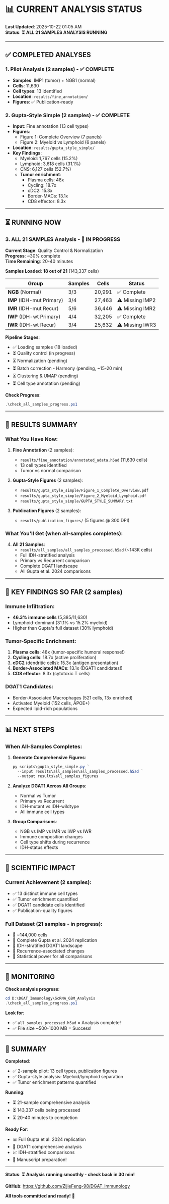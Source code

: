# 📊 CURRENT ANALYSIS STATUS

**Last Updated**: 2025-10-22 01:05 AM  
**Status**: ⏳ **ALL 21 SAMPLES ANALYSIS RUNNING**

---

## ✅ **COMPLETED ANALYSES**

### **1. Pilot Analysis** (2 samples) - ✅ COMPLETE
- **Samples**: IMP1 (tumor) + NGB1 (normal)
- **Cells**: 11,630
- **Cell types**: 13 identified
- **Location**: `results/fine_annotation/`
- **Figures**: ✅ Publication-ready

### **2. Gupta-Style Simple** (2 samples) - ✅ COMPLETE
- **Input**: Fine annotation (13 cell types)
- **Figures**: 
  - Figure 1: Complete Overview (7 panels)
  - Figure 2: Myeloid vs Lymphoid (6 panels)
- **Location**: `results/gupta_style_simple/`
- **Key Findings**:
  - Myeloid: 1,767 cells (15.2%)
  - Lymphoid: 3,618 cells (31.1%)
  - CNS: 6,127 cells (52.7%)
  - **Tumor enrichment**: 
    - Plasma cells: 48x
    - Cycling: 18.7x
    - cDC2: 15.3x
    - Border-MACs: 13.1x
    - CD8 effector: 8.3x

---

## ⏳ **RUNNING NOW**

### **3. ALL 21 SAMPLES Analysis** - 🔄 IN PROGRESS

**Current Stage**: Quality Control & Normalization  
**Progress**: ~30% complete  
**Time Remaining**: 20-40 minutes  

**Samples Loaded**: **18 out of 21** (143,337 cells)

| Group | Samples | Cells | Status |
|-------|---------|-------|--------|
| **NGB** (Normal) | 3/3 | 20,991 | ✅ Complete |
| **IMP** (IDH-mut Primary) | 3/4 | 27,463 | ⚠️ Missing IMP2 |
| **IMR** (IDH-mut Recur) | 5/6 | 36,446 | ⚠️ Missing IMR2 |
| **IWP** (IDH-wt Primary) | 4/4 | 32,205 | ✅ Complete |
| **IWR** (IDH-wt Recur) | 3/4 | 25,632 | ⚠️ Missing IWR3 |

**Pipeline Stages**:
- ✅ Loading samples (18 loaded)
- ⏳ Quality control (in progress)
- ⏳ Normalization (pending)
- ⏳ Batch correction - Harmony (pending, ~15-20 min)
- ⏳ Clustering & UMAP (pending)
- ⏳ Cell type annotation (pending)

**Check Progress**:
```powershell
.\check_all_samples_progress.ps1
```

---

## 📁 **RESULTS SUMMARY**

### **What You Have Now**:

1. **Fine Annotation** (2 samples):
   - `results/fine_annotation/annotated_adata.h5ad` (11,630 cells)
   - 13 cell types identified
   - Tumor vs normal comparison

2. **Gupta-Style Figures** (2 samples):
   - `results/gupta_style_simple/Figure_1_Complete_Overview.pdf`
   - `results/gupta_style_simple/Figure_2_Myeloid_Lymphoid.pdf`
   - `results/gupta_style_simple/GUPTA_STYLE_SUMMARY.txt`

3. **Publication Figures** (2 samples):
   - `results/publication_figures/` (5 figures @ 300 DPI)

### **What You'll Get** (when all-samples completes):

4. **All 21 Samples**:
   - `results/all_samples/all_samples_processed.h5ad` (~143K cells)
   - Full IDH-stratified analysis
   - Primary vs Recurrent comparison
   - Complete DGAT1 landscape
   - All Gupta et al. 2024 comparisons

---

## 🎯 **KEY FINDINGS SO FAR** (2 samples)

### **Immune Infiltration**:
- **46.3% immune cells** (5,385/11,630)
- Lymphoid-dominant (31.1% vs 15.2% myeloid)
- Higher than Gupta's full dataset (30% lymphoid)

### **Tumor-Specific Enrichment**:
1. **Plasma cells**: 48x (tumor-specific humoral response!)
2. **Cycling cells**: 18.7x (active proliferation)
3. **cDC2** (dendritic cells): 15.3x (antigen presentation)
4. **Border-Associated MACs**: 13.1x (DGAT1 candidates!)
5. **CD8 effector**: 8.3x (cytotoxic T cells)

### **DGAT1 Candidates**:
- Border-Associated Macrophages (521 cells, 13x enriched)
- Activated Myeloid (152 cells, APOE+)
- Expected lipid-rich populations

---

## 📊 **NEXT STEPS**

### **When All-Samples Completes**:

1. **Generate Comprehensive Figures**:
   ```powershell
   py scripts\gupta_style_simple.py `
     --input results\all_samples\all_samples_processed.h5ad `
     --output results\all_samples_figures
   ```

2. **Analyze DGAT1 Across All Groups**:
   - Normal vs Tumor
   - Primary vs Recurrent
   - IDH-mutant vs IDH-wildtype
   - All immune cell types

3. **Group Comparisons**:
   - NGB vs IMP vs IMR vs IWP vs IWR
   - Immune composition changes
   - Cell type shifts during recurrence
   - IDH-status effects

---

## 🔬 **SCIENTIFIC IMPACT**

### **Current Achievement** (2 samples):
- ✅ 13 distinct immune cell types
- ✅ Tumor enrichment quantified
- ✅ DGAT1 candidate cells identified
- ✅ Publication-quality figures

### **Full Dataset** (21 samples - in progress):
- 🎯 ~144,000 cells
- 🎯 Complete Gupta et al. 2024 replication
- 🎯 IDH-stratified DGAT1 landscape
- 🎯 Recurrence-associated changes
- 🎯 Statistical power for all comparisons

---

## 📝 **MONITORING**

**Check analysis progress**:
```powershell
cd D:\DGAT_Immunology\ScRNA_GBM_Analysis
.\check_all_samples_progress.ps1
```

**Look for**:
- ✅ `all_samples_processed.h5ad` = Analysis complete!
- ✅ File size ~500-1000 MB = Success!

---

## 🎊 **SUMMARY**

**Completed**:
- ✅ 2-sample pilot: 13 cell types, publication figures
- ✅ Gupta-style analysis: Myeloid/lymphoid separation
- ✅ Tumor enrichment patterns quantified

**Running**:
- ⏳ 21-sample comprehensive analysis
- ⏳ 143,337 cells being processed
- ⏳ 20-40 minutes to completion

**Ready For**:
- 📊 Full Gupta et al. 2024 replication
- 🔬 DGAT1 comprehensive analysis
- 📈 IDH-stratified comparisons
- 📄 Manuscript preparation!

---

**Status**: ⏳ **Analysis running smoothly - check back in 30 min!**

**GitHub**: https://github.com/ZijieFeng-98/DGAT_Immunology

**All tools committed and ready!** 🚀

